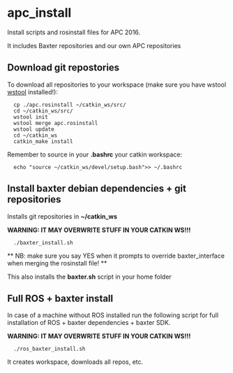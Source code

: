 # apc_install
Install scripts and rosinstall files for APC 2016.

It includes Baxter repositories and our own APC repositories

## Download git repostories

To download all repositories to your workspace (make sure you have wstool [wstool](http://wiki.ros.org/wstool) installed!):

```
  cp ./apc.rosinstall ~/catkin_ws/src/
  cd ~/catkin_ws/src/
  wstool init
  wstool merge apc.rosinstall 
  wstool update
  cd ~/catkin_ws
  catkin_make install

```

Remember to source in your **.bashrc** your catkin workspace:

```
  echo "source ~/catkin_ws/devel/setup.bash">> ~/.bashrc
```

## Install baxter debian dependencies + git repositories

Installs git repositories in **~/catkin_ws**

**WARNING: IT MAY OVERWRITE STUFF IN YOUR CATKIN WS!!!**

```
  ./baxter_install.sh

```

** NB: make sure you say YES when it prompts to override baxter_interface when merging the rosinstall file! **

This also installs the **baxter.sh** script in your home folder


## Full ROS + baxter install

In case of a machine without ROS installed run the following script for full installation of ROS + baxter dependencies + baxter SDK.

**WARNING: IT MAY OVERWRITE STUFF IN YOUR CATKIN WS!!!**

```
  ./ros_baxter_install.sh
```

It creates workspace, downloads all repos, etc.
